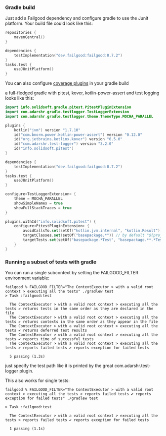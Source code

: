 ### Gradle build

Just add a Failgood dependency and configure gradle to use the Junit platform. Your build file could look like this:

```kotlin
repositories {
    mavenCentral()
}

dependencies {
    testImplementation("dev.failgood:failgood:0.7.2")
}
tasks.test {
    useJUnitPlatform()
}
```

You can also configure [coverage plugins](coverage.md) in your gradle build

a full-fledged gradle with pitest, kover, kotlin-power-assert and test logging looks like this:

```kotlin
import info.solidsoft.gradle.pitest.PitestPluginExtension
import com.adarshr.gradle.testlogger.TestLoggerExtension
import com.adarshr.gradle.testlogger.theme.ThemeType.MOCHA_PARALLEL

plugins {
    kotlin("jvm") version "1.7.10"
    id("com.bnorm.power.kotlin-power-assert") version "0.12.0"
    id("org.jetbrains.kotlinx.kover") version "0.5.0"
    id("com.adarshr.test-logger") version "3.2.0"
    id("info.solidsoft.pitest")
}

dependencies {
    testImplementation("dev.failgood:failgood:0.7.2")
}
tasks.test {
    useJUnitPlatform()
}

configure<TestLoggerExtension> {
    theme = MOCHA_PARALLEL
    showSimpleNames = true
    showFullStackTraces = true
}

plugins.withId("info.solidsoft.pitest") {
    configure<PitestPluginExtension> {
        avoidCallsTo.set(setOf("kotlin.jvm.internal", "kotlin.Result")) // filter out kotlin internal classes
        targetClasses.set(setOf("basepackage.*")) // by default "${project.group}.*"
        targetTests.set(setOf("basepackage.*Test", "basepackage.**.*Test"))
    }
}

```

### Running a subset of tests with gradle

You can run a single subcontext by setting the FAILGOOD_FILTER environment variable:
```
failgood % FAILGOOD_FILTER="The ContextExecutor > with a valid root context > executing all the tests" ./gradlew test
> Task :failgood:test

  The ContextExecutor > with a valid root context > executing all the tests ✔ returns tests in the same order as they are declared in the file
  The ContextExecutor > with a valid root context > executing all the tests ✔ returns contexts in the same order as they appear in the file
  The ContextExecutor > with a valid root context > executing all the tests ✔ returns deferred test results
  The ContextExecutor > with a valid root context > executing all the tests ✔ reports time of successful tests
  The ContextExecutor > with a valid root context > executing all the tests > reports failed tests ✔ reports exception for failed tests

  5 passing (1.3s)
```

just specify the test path like it is printed by the great com.adarshr.test-logger plugin.

This also works for single tests:

```
failgood % FAILGOOD_FILTER="The ContextExecutor > with a valid root context > executing all the tests > reports failed tests ✔ reports exception for failed tests" ./gradlew test

> Task :failgood:test

  The ContextExecutor > with a valid root context > executing all the tests > reports failed tests ✔ reports exception for failed tests

  1 passing (1.1s)
```
